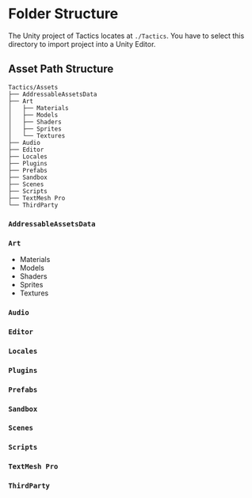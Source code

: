 # Folder Structure

The Unity project of Tactics locates at `./Tactics`. You have to select this directory to import project into a Unity Editor.

## Asset Path Structure

```shell
Tactics/Assets
├── AddressableAssetsData
├── Art
│   ├── Materials
│   ├── Models
│   ├── Shaders
│   ├── Sprites
│   └── Textures
├── Audio
├── Editor
├── Locales
├── Plugins
├── Prefabs
├── Sandbox
├── Scenes
├── Scripts
├── TextMesh Pro
└── ThirdParty
```

### `AddressableAssetsData`

### `Art`

- Materials
- Models
- Shaders
- Sprites
- Textures

### `Audio`

### `Editor`

### `Locales`

### `Plugins`

### `Prefabs`

### `Sandbox`

### `Scenes`

### `Scripts`

### `TextMesh Pro`

### `ThirdParty`